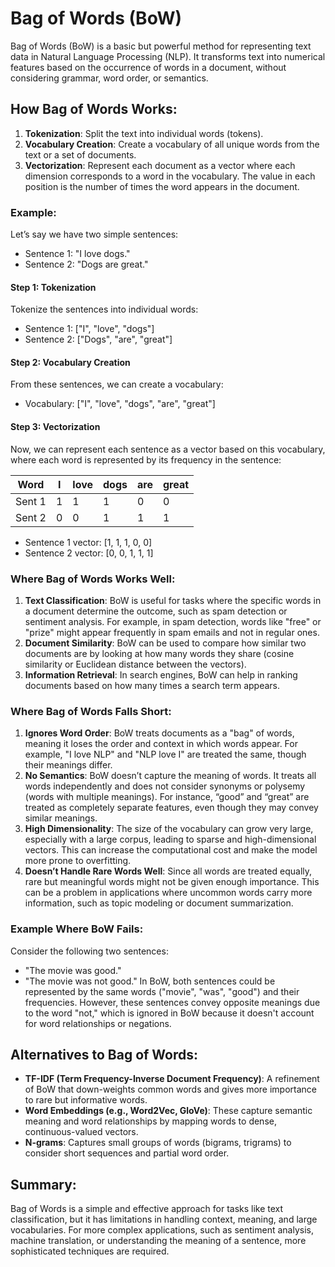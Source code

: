 # Bag of Words (BoW)

Bag of Words (BoW) is a basic but powerful method for representing text data in Natural Language Processing (NLP). It transforms text into numerical features based on the occurrence of words in a document, without considering grammar, word order, or semantics.

## How Bag of Words Works:
1. **Tokenization**: Split the text into individual words (tokens).
2. **Vocabulary Creation**: Create a vocabulary of all unique words from the text or a set of documents.
3. **Vectorization**: Represent each document as a vector where each dimension corresponds to a word in the vocabulary. The value in each position is the number of times the word appears in the document.

### Example:
Let’s say we have two simple sentences:
- Sentence 1: "I love dogs."
- Sentence 2: "Dogs are great."

#### Step 1: Tokenization
Tokenize the sentences into individual words:
- Sentence 1: ["I", "love", "dogs"]
- Sentence 2: ["Dogs", "are", "great"]

#### Step 2: Vocabulary Creation
From these sentences, we can create a vocabulary:
- Vocabulary: ["I", "love", "dogs", "are", "great"]

#### Step 3: Vectorization
Now, we can represent each sentence as a vector based on this vocabulary, where each word is represented by its frequency in the sentence:

| Word    | I | love | dogs | are | great |
|---------|---|------|------|-----|-------|
| Sent 1  | 1 | 1    | 1    | 0   | 0     |
| Sent 2  | 0 | 0    | 1    | 1   | 1     |

- Sentence 1 vector: [1, 1, 1, 0, 0]
- Sentence 2 vector: [0, 0, 1, 1, 1]

### Where Bag of Words Works Well:
1. **Text Classification**: BoW is useful for tasks where the specific words in a document determine the outcome, such as spam detection or sentiment analysis. For example, in spam detection, words like "free" or "prize" might appear frequently in spam emails and not in regular ones.
2. **Document Similarity**: BoW can be used to compare how similar two documents are by looking at how many words they share (cosine similarity or Euclidean distance between the vectors).
3. **Information Retrieval**: In search engines, BoW can help in ranking documents based on how many times a search term appears.

### Where Bag of Words Falls Short:
1. **Ignores Word Order**: BoW treats documents as a "bag" of words, meaning it loses the order and context in which words appear. For example, "I love NLP" and "NLP love I" are treated the same, though their meanings differ.
2. **No Semantics**: BoW doesn’t capture the meaning of words. It treats all words independently and does not consider synonyms or polysemy (words with multiple meanings). For instance, “good” and “great” are treated as completely separate features, even though they may convey similar meanings.
3. **High Dimensionality**: The size of the vocabulary can grow very large, especially with a large corpus, leading to sparse and high-dimensional vectors. This can increase the computational cost and make the model more prone to overfitting.
4. **Doesn’t Handle Rare Words Well**: Since all words are treated equally, rare but meaningful words might not be given enough importance. This can be a problem in applications where uncommon words carry more information, such as topic modeling or document summarization.

### Example Where BoW Fails:
Consider the following two sentences:
- "The movie was good."
- "The movie was not good."
In BoW, both sentences could be represented by the same words ("movie", "was", "good") and their frequencies. However, these sentences convey opposite meanings due to the word "not," which is ignored in BoW because it doesn't account for word relationships or negations.

## Alternatives to Bag of Words:
- **TF-IDF (Term Frequency-Inverse Document Frequency)**: A refinement of BoW that down-weights common words and gives more importance to rare but informative words.
- **Word Embeddings (e.g., Word2Vec, GloVe)**: These capture semantic meaning and word relationships by mapping words to dense, continuous-valued vectors.
- **N-grams**: Captures small groups of words (bigrams, trigrams) to consider short sequences and partial word order.

## Summary:
Bag of Words is a simple and effective approach for tasks like text classification, but it has limitations in handling context, meaning, and large vocabularies. For more complex applications, such as sentiment analysis, machine translation, or understanding the meaning of a sentence, more sophisticated techniques are required.
